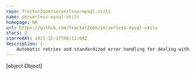 ```yaml
---
repo: TractorZoom/serverless-mysql-utils
name: serverless-mysql-utils
homepage: NA
url: https://github.com/TractorZoom/serverless-mysql-utils
stars: 2
starredAt: 2021-12-17T06:11:08Z
description: |-
    Automatic retries and standardized error handling for dealing with MySQL in the serverless ecosystem
---
```


[object Object]
